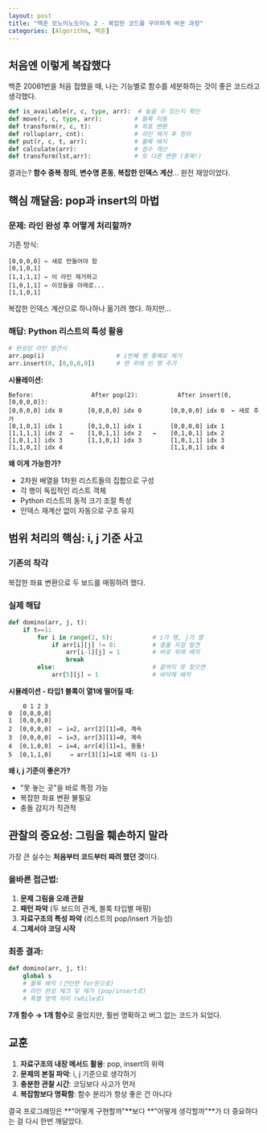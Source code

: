 ```yaml
---
layout: post
title: "백준 모노미노도미노 2 - 복잡한 코드를 우아하게 바꾼 과정"
categories: [Algorithm, 백준]
---
```


## 처음엔 이렇게 복잡했다

백준 20061번을 처음 접했을 때, 나는 기능별로 함수를 세분화하는 것이 좋은 코드라고 생각했다.

```python
def is_available(r, c, type, arr):  # 놓을 수 있는지 확인
def move(r, c, type, arr):         # 블록 이동
def transform(r, c, t):            # 좌표 변환  
def rollup(arr, cnt):              # 라인 제거 후 정리
def put(r, c, t, arr):             # 블록 배치
def calculate(arr):                # 점수 계산
def transform(lst,arr):            # 또 다른 변환 (중복!)
```

결과는? **함수 중복 정의**, **변수명 혼동**, **복잡한 인덱스 계산**... 완전 재앙이었다.

## 핵심 깨달음: pop과 insert의 마법

### 문제: 라인 완성 후 어떻게 처리할까?

기존 방식:
```
[0,0,0,0] ← 새로 만들어야 함
[0,1,0,1] 
[1,1,1,1] ← 이 라인 제거하고
[1,0,1,1] ← 이것들을 아래로...
[1,1,0,1]
```

복잡한 인덱스 계산으로 하나하나 옮기려 했다. 하지만...

### 해답: Python 리스트의 특성 활용

```python
# 완성된 라인 발견시
arr.pop(i)                    # i번째 행 통째로 제거
arr.insert(0, [0,0,0,0])      # 맨 위에 빈 행 추가
```

**시뮬레이션:**
```
Before:                After pop(2):           After insert(0, [0,0,0,0]):
[0,0,0,0] idx 0       [0,0,0,0] idx 0        [0,0,0,0] idx 0  ← 새로 추가
[0,1,0,1] idx 1       [0,1,0,1] idx 1        [0,0,0,0] idx 1  
[1,1,1,1] idx 2  →    [1,0,1,1] idx 2   →    [0,1,0,1] idx 2  
[1,0,1,1] idx 3       [1,1,0,1] idx 3        [1,0,1,1] idx 3  
[1,1,0,1] idx 4                              [1,1,0,1] idx 4  
```

**왜 이게 가능한가?**
- 2차원 배열을 1차원 리스트들의 집합으로 구성
- 각 행이 독립적인 리스트 객체
- Python 리스트의 동적 크기 조절 특성
- 인덱스 재계산 없이 자동으로 구조 유지

## 범위 처리의 핵심: i, j 기준 사고

### 기존의 착각
복잡한 좌표 변환으로 두 보드를 매핑하려 했다.

### 실제 해답
```python
def domino(arr, j, t):
    if t==1:
        for i in range(2, 6):           # i가 행, j가 열
            if arr[i][j] != 0:          # 충돌 지점 발견
                arr[i-1][j] = 1         # 바로 위에 배치
                break
        else:                           # 끝까지 못 찾으면
            arr[5][j] = 1               # 바닥에 배치
```

**시뮬레이션 - 타입1 블록이 열1에 떨어질 때:**
```
    0 1 2 3
0  [0,0,0,0]  
1  [0,0,0,0]  
2  [0,0,0,0]  ← i=2, arr[2][1]=0, 계속
3  [0,0,0,0]  ← i=3, arr[3][1]=0, 계속  
4  [0,1,0,0]  ← i=4, arr[4][1]=1, 충돌!
5  [0,1,1,0]     → arr[3][1]=1로 배치 (i-1)
```

**왜 i, j 기준이 좋은가?**
- "못 놓는 곳"을 바로 특정 가능
- 복잡한 좌표 변환 불필요
- 충돌 감지가 직관적

## 관찰의 중요성: 그림을 훼손하지 말라

가장 큰 실수는 **처음부터 코드부터 짜려 했던 것**이다.

### 올바른 접근법:
1. **문제 그림을 오래 관찰**
2. **패턴 파악** (두 보드의 관계, 블록 타입별 매핑)
3. **자료구조의 특성 파악** (리스트의 pop/insert 가능성)
4. **그제서야 코딩 시작**

### 최종 결과:
```python
def domino(arr, j, t):
    global s
    # 블록 배치 (간단한 for문으로)
    # 라인 완성 체크 및 제거 (pop/insert로)
    # 특별 영역 처리 (while로)
```

**7개 함수 → 1개 함수**로 줄었지만, 훨씬 명확하고 버그 없는 코드가 되었다.

## 교훈

1. **자료구조의 내장 메서드 활용**: pop, insert의 위력
2. **문제의 본질 파악**: i, j 기준으로 생각하기  
3. **충분한 관찰 시간**: 코딩보다 사고가 먼저
4. **복잡함보다 명확함**: 함수 분리가 항상 좋은 건 아니다

결국 프로그래밍은 **"어떻게 구현할까"**보다 **"어떻게 생각할까"**가 더 중요하다는 걸 다시 한번 깨달았다.
